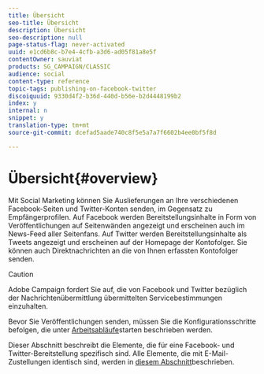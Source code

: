 ```yaml
---
title: Übersicht
seo-title: Übersicht
description: Übersicht
seo-description: null
page-status-flag: never-activated
uuid: e1cd6b8c-b7e4-4cfb-a3d6-ad05f81a8e5f
contentOwner: sauviat
products: SG_CAMPAIGN/CLASSIC
audience: social
content-type: reference
topic-tags: publishing-on-facebook-twitter
discoiquuid: 9330d4f2-b36d-440d-b56e-b2d4448199b2
index: y
internal: n
snippet: y
translation-type: tm+mt
source-git-commit: dcefad5aade740c8f5e5a7a7f6602b4ee0bf5f8d

---
```



# Übersicht{#overview}

Mit Social Marketing können Sie Auslieferungen an Ihre verschiedenen Facebook-Seiten und Twitter-Konten senden, im Gegensatz zu Empfängerprofilen. Auf Facebook werden Bereitstellungsinhalte in Form von Veröffentlichungen auf Seitenwänden angezeigt und erscheinen auch im News-Feed aller Seitenfans. Auf Twitter werden Bereitstellungsinhalte als Tweets angezeigt und erscheinen auf der Homepage der Kontofolger. Sie können auch Direktnachrichten an die von Ihnen erfassten Kontofolger senden.

>[!CAUTION]
>
>Adobe Campaign fordert Sie auf, die von Facebook und Twitter bezüglich der Nachrichtenübermittlung übermittelten Servicebestimmungen einzuhalten.
>
>Bevor Sie Veröffentlichungen senden, müssen Sie die Konfigurationsschritte befolgen, die unter [Arbeitsabläufe](../../social/using/starting-workflows.md)starten beschrieben werden.

Dieser Abschnitt beschreibt die Elemente, die für eine Facebook- und Twitter-Bereitstellung spezifisch sind. Alle Elemente, die mit E-Mail-Zustellungen identisch sind, werden in [diesem Abschnitt](../../delivery/using/about-email-channel.md)beschrieben.
